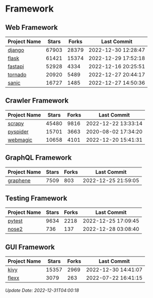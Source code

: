 # Framework

## Web Framework
| Project Name | Stars | Forks | Last Commit |
| ------------ | ----- | ----- | ----------- |
| [django](https://github.com/django/django) | 67903 | 28379 | 2022-12-30 12:28:47 |
| [flask](https://github.com/pallets/flask) | 61421 | 15374 | 2022-12-29 17:52:18 |
| [fastapi](https://github.com/tiangolo/fastapi) | 52928 | 4334 | 2022-12-16 20:25:51 |
| [tornado](https://github.com/tornadoweb/tornado) | 20920 | 5489 | 2022-12-27 20:44:17 |
| [sanic](https://github.com/sanic-org/sanic) | 16727 | 1485 | 2022-12-27 14:50:36 |

## Crawler Framework
| Project Name | Stars | Forks | Last Commit |
| ------------ | ----- | ----- | ----------- |
| [scrapy](https://github.com/scrapy/scrapy) | 45480 | 9816 | 2022-12-22 13:33:14 |
| [pyspider](https://github.com/binux/pyspider) | 15701 | 3663 | 2020-08-02 17:34:20 |
| [webmagic](https://github.com/code4craft/webmagic) | 10658 | 4101 | 2022-12-20 15:41:31 |

## GraphQL Framework
| Project Name | Stars | Forks | Last Commit |
| ------------ | ----- | ----- | ----------- |
| [graphene](https://github.com/graphql-python/graphene) | 7509 | 803 | 2022-12-25 21:59:05 |

## Testing Framework
| Project Name | Stars | Forks | Last Commit |
| ------------ | ----- | ----- | ----------- |
| [pytest](https://github.com/pytest-dev/pytest) | 9634 | 2218 | 2022-12-25 17:09:45 |
| [nose2](https://github.com/nose-devs/nose2) | 736 | 137 | 2022-12-28 03:08:40 |

## GUI Framework
| Project Name | Stars | Forks | Last Commit |
| ------------ | ----- | ----- | ----------- |
| [kivy](https://github.com/kivy/kivy) | 15357 | 2969 | 2022-12-30 14:41:07 |
| [flexx](https://github.com/flexxui/flexx) | 3079 | 263 | 2022-07-22 16:41:15 |

*Update Date: 2022-12-31T04:00:18*